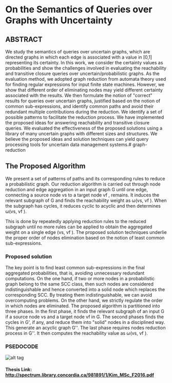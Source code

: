 # On the Semantics of Queries over Graphs with Uncertainty

## ABSTRACT

We study the semantics of queries over uncertain graphs, which are directed graphs in which each edge is associated with a value in [0,1] representing its certainty. In this work, we consider the certainty values as probabilities and show the challenges involved in evaluating the reachability and transitive closure queries over uncertain/probabilistic graphs. As the evaluation method, we adopted graph reduction from automata theory used for finding regular expressions for input finite state machines. However, we show that different order of eliminating nodes may yield different certainty associated with the results. We then formulate the notion of "correct" results for queries over uncertain graphs, justified based on the notion of common sub-expressions, and identify common paths and avoid their redundant multiple contributions during the reduction. We identify a set of possible patterns to facilitate the reduction process. We have implemented the proposed ideas for answering reachability and transitive closure queries. We evaluated the effectiveness of the proposed solutions using a library of many uncertain graphs with different sizes and structures. We believe the proposed ideas and solution techniques can yield query processing tools for uncertain data management systems.# graph-reduction

## The Proposed Algorithm

We present a set of patterns of paths and its corresponding rules to reduce a probabilistic graph. Our reduction algorithm is carried out through node reduction and edge aggregation in an input graph G until one edge, connecting a source node vs to
a target node vf , remains. It induces the relevant subgraph of G and finds the reachability weight as ω(vs, vf ). When the subgraph has cycles, it reduces cyclic to acyclic and then determines ω(vs, vf ).

This is done by repeatedly applying reduction rules to the reduced subgraph until no more rules can be applied to obtain the aggregated weight on a single edge (vs, vf ). The proposed solution techniques underlie the proper
order of nodes elimination based on the notion of least common sub-expressions.

### Proposed solution
The key point is to find least common sub-expressions in the final aggregated probabilities, that is, avoiding unnecessary redundant computations. On the one hand, if two or more nodes in a probabilistic graph belong to the same SCC class, then
such nodes are considered indistinguishable and hence converted into a solid node which replaces the corresponding SCC. By treating them indistinguishable, we can avoid overcomputing problems. On the other hand, we strictly regulate the order in
which nodes are eliminated. The proposed algorithm is partitioned into three phases. In the first phase, it finds the relevant subgraph of an input G if a source node vs and a target node vf in G. The second phases finds the cycles in G', if any, and reduce them into "solid" nodes in a disciplined way. This generate an acyclic graph G''. The last phase requires nodes reduction process in G''. It then computes the reachability value as ω(vs, vf ).

### PSEDOCODE
![alt tag](https://cloud.githubusercontent.com/assets/22326212/25047357/3dc2ea34-2104-11e7-99bf-8a6931aa9529.png)

#### Thesis Link: http://spectrum.library.concordia.ca/981891/1/Kim_MSc_F2016.pdf
